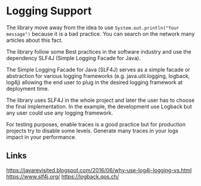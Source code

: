 # Logging Support

The library move away from the idea to use `System.out.println("Your message")`
because it is a bad practice. You can search on the network many articles about 
this fact. 

The library follow some Best practices in the software industry and use
the dependency SLF4J (Simple Logging Facade for Java).

The Simple Logging Facade for Java (SLF4J) serves as 
a simple facade or abstraction for various logging frameworks 
(e.g. java.util.logging, logback, log4j) allowing 
the end user to plug in the desired logging framework at deployment time. 

The library uses SLF4J in the whole project and later the user has to
choose the final implementation. In the example, the development use 
Logback but any user could use any logging framework.

For testing purposes, enable traces is a good practice but for 
production projects try to disable some levels. 
Generate many traces in your logs impact in your performance.

## Links

https://javarevisited.blogspot.com/2016/06/why-use-log4j-logging-vs.html
https://www.slf4j.org/
https://logback.qos.ch/